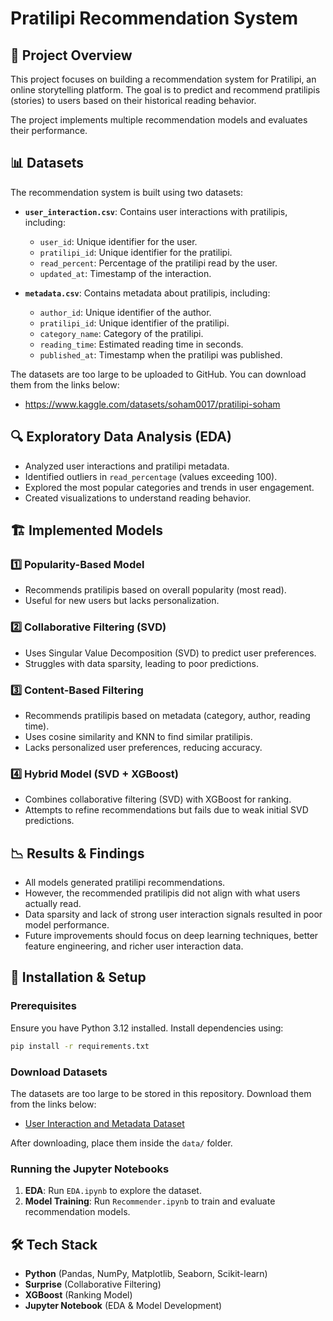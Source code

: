 # Pratilipi Recommendation System  

## 📌 Project Overview  
This project focuses on building a recommendation system for Pratilipi, an online storytelling platform. The goal is to predict and recommend pratilipis (stories) to users based on their historical reading behavior.  

The project implements multiple recommendation models and evaluates their performance.  

## 📊 Datasets  
The recommendation system is built using two datasets:  

- **`user_interaction.csv`**: Contains user interactions with pratilipis, including:  
  - `user_id`: Unique identifier for the user.  
  - `pratilipi_id`: Unique identifier for the pratilipi.  
  - `read_percent`: Percentage of the pratilipi read by the user.  
  - `updated_at`: Timestamp of the interaction.  

- **`metadata.csv`**: Contains metadata about pratilipis, including:  
  - `author_id`: Unique identifier of the author.  
  - `pratilipi_id`: Unique identifier of the pratilipi.  
  - `category_name`: Category of the pratilipi.  
  - `reading_time`: Estimated reading time in seconds.  
  - `published_at`: Timestamp when the pratilipi was published.  

The datasets are too large to be uploaded to GitHub. You can download them from the links below:  
- https://www.kaggle.com/datasets/soham0017/pratilipi-soham 

## 🔍 Exploratory Data Analysis (EDA)  
- Analyzed user interactions and pratilipi metadata.  
- Identified outliers in `read_percentage` (values exceeding 100).  
- Explored the most popular categories and trends in user engagement.  
- Created visualizations to understand reading behavior.  

## 🏗️ Implemented Models  
### **1️⃣ Popularity-Based Model**  
- Recommends pratilipis based on overall popularity (most read).  
- Useful for new users but lacks personalization.  

### **2️⃣ Collaborative Filtering (SVD)**  
- Uses Singular Value Decomposition (SVD) to predict user preferences.  
- Struggles with data sparsity, leading to poor predictions.  

### **3️⃣ Content-Based Filtering**  
- Recommends pratilipis based on metadata (category, author, reading time).  
- Uses cosine similarity and KNN to find similar pratilipis.  
- Lacks personalized user preferences, reducing accuracy.  

### **4️⃣ Hybrid Model (SVD + XGBoost)**  
- Combines collaborative filtering (SVD) with XGBoost for ranking.  
- Attempts to refine recommendations but fails due to weak initial SVD predictions.  

## 📉 Results & Findings  
- All models generated pratilipi recommendations.  
- However, the recommended pratilipis did not align with what users actually read.  
- Data sparsity and lack of strong user interaction signals resulted in poor model performance.  
- Future improvements should focus on deep learning techniques, better feature engineering, and richer user interaction data.  

## 🚀 Installation & Setup  
### Prerequisites  
Ensure you have Python 3.12 installed. Install dependencies using:  
```bash
pip install -r requirements.txt
```

### Download Datasets  
The datasets are too large to be stored in this repository. Download them from the links below:  
- [User Interaction  and Metadata Dataset](<https://www.kaggle.com/datasets/soham0017/pratilipi-soham>)   

After downloading, place them inside the `data/` folder.  

### Running the Jupyter Notebooks  
1. **EDA**: Run `EDA.ipynb` to explore the dataset.  
2. **Model Training**: Run `Recommender.ipynb` to train and evaluate recommendation models.  

## 🛠️ Tech Stack  
- **Python** (Pandas, NumPy, Matplotlib, Seaborn, Scikit-learn)  
- **Surprise** (Collaborative Filtering)  
- **XGBoost** (Ranking Model)  
- **Jupyter Notebook** (EDA & Model Development)  
